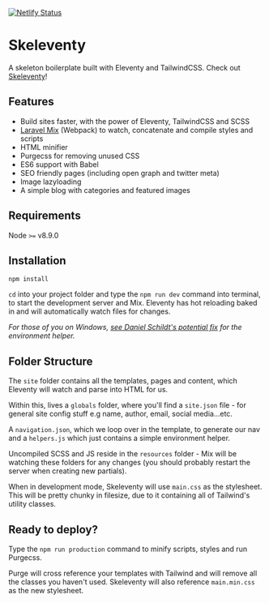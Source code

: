 [![Netlify Status](https://api.netlify.com/api/v1/badges/f4455669-0ce8-40ea-8ff5-5c31f0aadfa5/deploy-status)](https://app.netlify.com/sites/skeleventy/deploys)

# Skeleventy

A skeleton boilerplate built with Eleventy and TailwindCSS. Check out [Skeleventy](https://skeleventy.netlify.com/)!

## Features

- Build sites faster, with the power of Eleventy, TailwindCSS and SCSS
- [Laravel Mix](https://laravel-mix.com/docs/5.0/basic-example) (Webpack) to watch, concatenate and compile styles and scripts
- HTML minifier
- Purgecss for removing unused CSS
- ES6 support with Babel
- SEO friendly pages (including open graph and twitter meta)
- Image lazyloading
- A simple blog with categories and featured images

## Requirements

Node `>=` v8.9.0

## Installation

```
npm install
```

`cd` into your project folder and type the `npm run dev` command into terminal, to start the development server and Mix. Eleventy has hot reloading baked in and will automatically watch files for changes.

_For those of you on Windows, [see Daniel Schildt's potential fix](https://github.com/josephdyer/skeleventy/issues/2#issuecomment-465754702) for the environment helper._

## Folder Structure

The `site` folder contains all the templates, pages and content, which Eleventy will watch and parse into HTML for us.

Within this, lives a `globals` folder, where you'll find a `site.json` file - for general site config stuff e.g name, author, email, social media...etc.

A `navigation.json`, which we loop over in the template, to generate our nav and a `helpers.js` which just contains a simple environment helper.

Uncompiled SCSS and JS reside in the `resources` folder - Mix will be watching these folders for any changes (you should probably restart the server when creating new partials).

When in development mode, Skeleventy will use `main.css` as the stylesheet. This will be pretty chunky in filesize, due to it containing all of Tailwind's utility classes.

## Ready to deploy?

Type the `npm run production` command to minify scripts, styles and run Purgecss.

Purge will cross reference your templates with Tailwind and will remove all the classes you haven't used. Skeleventy will also reference `main.min.css` as the new stylesheet.
